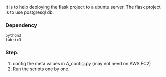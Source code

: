 It is to help deploying the flask project to a ubuntu server.
The flask project is to use postgresql db.

### Dependency
    python3
    fabric3


### Step.
1. config the meta values in A_config.py (may not need on AWS EC2)
2. Run the scripts one by one.

 











